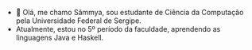 - 👋 Olá, me chamo Sâmmya, sou estudante de Ciência da Computação pela Universidade Federal de Sergipe.
- Atualmente, estou no 5º período da faculdade, aprendendo as linguagens Java e Haskell.
